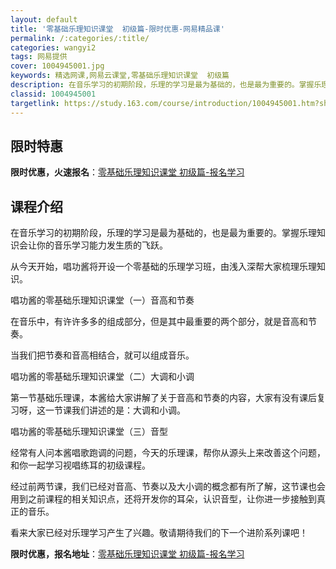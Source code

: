 ```yaml
---
layout: default
title: '零基础乐理知识课堂  初级篇-限时优惠-网易精品课'
permalink: /:categories/:title/
categories: wangyi2
tags: 网易提供
cover: 1004945001.jpg
keywords: 精选网课,网易云课堂,零基础乐理知识课堂  初级篇
description: 在音乐学习的初期阶段，乐理的学习是最为基础的，也是最为重要的。掌握乐理知识会让你的音乐学习能力发生质的飞跃。从今天开始，
classid: 1004945001
targetlink: https://study.163.com/course/introduction/1004945001.htm?share=1&shareId=1025206652&utm_campaign=share&utm_medium=iphoneShare&utm_source=&utm_u=1025206652
---
```


## 限时特惠

**限时优惠，火速报名**：[零基础乐理知识课堂  初级篇-报名学习](https://study.163.com/course/introduction/1004945001.htm?share=1&shareId=1025206652&utm_campaign=share&utm_medium=iphoneShare&utm_source=&utm_u=1025206652)

## 课程介绍

在音乐学习的初期阶段，乐理的学习是最为基础的，也是最为重要的。掌握乐理知识会让你的音乐学习能力发生质的飞跃。



从今天开始，唱功酱将开设一个零基础的乐理学习班，由浅入深帮大家梳理乐理知识。



唱功酱的零基础乐理知识课堂（一）音高和节奏



在音乐中，有许许多多的组成部分，但是其中最重要的两个部分，就是音高和节奏。

当我们把节奏和音高相结合，就可以组成音乐。



唱功酱的零基础乐理知识课堂（二）大调和小调



第一节基础乐理课，本酱给大家讲解了关于音高和节奏的内容，大家有没有课后复习呀，这一节课我们讲述的是：大调和小调。



唱功酱的零基础乐理知识课堂（三）音型



经常有人问本酱唱歌跑调的问题，今天的乐理课，帮你从源头上来改善这个问题，和你一起学习视唱练耳的初级课程。



经过前两节课，我们已经对音高、节奏以及大小调的概念都有所了解，这节课也会用到之前课程的相关知识点，还将开发你的耳朵，认识音型，让你进一步接触到真正的音乐。



看来大家已经对乐理学习产生了兴趣。敬请期待我们的下一个进阶系列课吧！

**限时优惠，报名地址**：[零基础乐理知识课堂  初级篇-报名学习](https://study.163.com/course/introduction/1004945001.htm?share=1&shareId=1025206652&utm_campaign=share&utm_medium=iphoneShare&utm_source=&utm_u=1025206652)

